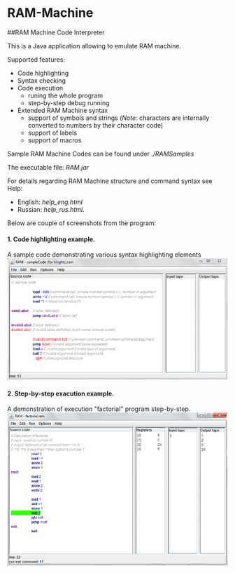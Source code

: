 # RAM-Machine
##RAM Machine Code Interpreter

This is a Java application allowing to emulate RAM machine.

Supported features:
* Code highlighting
* Syntax checking
* Code execution
  * runing the whole program
  * step-by-step debug running
* Extended RAM Machine syntax
  * support of symbols and strings (*Note:* characters are internally converted to numbers by their character code)
  * support of labels
  * support of macros

Sample RAM Machine Codes can be found under *./RAMSamples*

The executable file: *RAM.jar*

For details regarding RAM Machine structure and command syntax see Help:
* English: *help_eng.html* 
* Russian: *help_rus.html*.

Below are couple of screenshots from the program:

#### 1. Code highlighting example.
A sample code demonstrating various syntax highlighting elements
![Code highlighting example](./img/highlights.PNG?raw=true "Code highlighting example")
#### 2. Step-by-step exacution example.
A demonstration of execution "factorial" program step-by-step.
![Step-by-step execution example](./img/step-by-step.PNG?raw=true "Step-by-step execution example")
